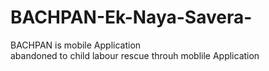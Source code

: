 # BACHPAN-Ek-Naya-Savera-
BACHPAN is mobile Application  
abandoned to child labour rescue throuh moblile Application
